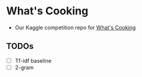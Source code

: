 # What's Cooking

* Our Kaggle competition repo for [What's Cooking](https://www.kaggle.com/c/whats-cooking-kernels-only)


## TODOs
- [ ] Tf-idf baseline
- [ ] 2-gram
